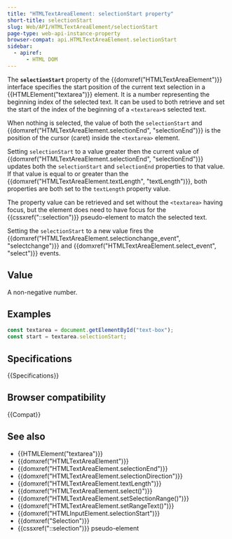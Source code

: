 ```yaml
---
title: "HTMLTextAreaElement: selectionStart property"
short-title: selectionStart
slug: Web/API/HTMLTextAreaElement/selectionStart
page-type: web-api-instance-property
browser-compat: api.HTMLTextAreaElement.selectionStart
sidebar:
  - apiref:
      - HTML DOM
---
```


The **`selectionStart`** property of the {{domxref("HTMLTextAreaElement")}} interface specifies the start position of the current text selection in a {{HTMLElement("textarea")}} element. It is a number representing the beginning index of the selected text. It can be used to both retrieve and set the start of the index of the beginning of a `<textarea>`s selected text.

When nothing is selected, the value of both the `selectionStart` and {{domxref("HTMLTextAreaElement.selectionEnd", "selectionEnd")}} is the position of the cursor (caret) inside the `<textarea>` element.

Setting `selectionStart` to a value greater then the current value of {{domxref("HTMLTextAreaElement.selectionEnd", "selectionEnd")}} updates both the `selectionStart` and `selectionEnd` properties to that value. If that value is equal to or greater than the {{domxref("HTMLTextAreaElement.textLength", "textLength")}}, both properties are both set to the `textLength` property value.

The property value can be retrieved and set without the `<textarea>` having focus, but the element does need to have focus for the {{cssxref("::selection")}} pseudo-element to match the selected text.

Setting the `selectionStart` to a new value fires the {{domxref("HTMLTextAreaElement.selectionchange_event", "selectchange")}} and {{domxref("HTMLTextAreaElement.select_event", "select")}} events.

## Value

A non-negative number.

## Examples

```js
const textarea = document.getElementById("text-box");
const start = textarea.selectionStart;
```

## Specifications

{{Specifications}}

## Browser compatibility

{{Compat}}

## See also

- {{HTMLElement("textarea")}}
- {{domxref("HTMLTextAreaElement")}}
- {{domxref("HTMLTextAreaElement.selectionEnd")}}
- {{domxref("HTMLTextAreaElement.selectionDirection")}}
- {{domxref("HTMLTextAreaElement.textLength")}}
- {{domxref("HTMLTextAreaElement.select()")}}
- {{domxref("HTMLTextAreaElement.setSelectionRange()")}}
- {{domxref("HTMLTextAreaElement.setRangeText()")}}
- {{domxref("HTMLInputElement.selectionStart")}}
- {{domxref("Selection")}}
- {{cssxref("::selection")}} pseudo-element
